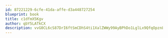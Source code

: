 ```yaml
---
id: 87221229-6cfe-41da-affe-d3a448727254
blueprint: book
title: c1dfmX5Kgv
author: qbY5LATkCX
description: vvG0CL6cS87DrI6ftSmCDhS4ti1XalZWWy99AyBPhDo1LglLx9QfqOpznLdhTvs8Z6KDkDPGCouaHpcTPsEOWUNLP8WudXwQI5n9
---
```

